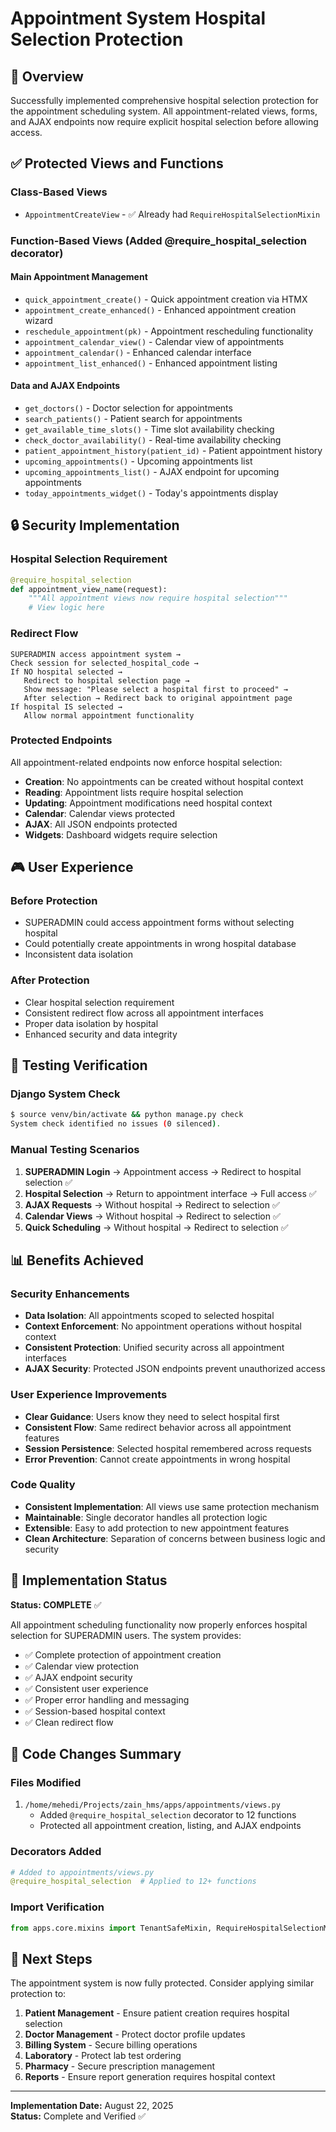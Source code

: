 # Appointment System Hospital Selection Protection

## 🎯 Overview

Successfully implemented comprehensive hospital selection protection for the appointment scheduling system. All appointment-related views, forms, and AJAX endpoints now require explicit hospital selection before allowing access.

## ✅ Protected Views and Functions

### Class-Based Views
- `AppointmentCreateView` - ✅ Already had `RequireHospitalSelectionMixin`

### Function-Based Views (Added @require_hospital_selection decorator)

#### Main Appointment Management
- `quick_appointment_create()` - Quick appointment creation via HTMX
- `appointment_create_enhanced()` - Enhanced appointment creation wizard
- `reschedule_appointment(pk)` - Appointment rescheduling functionality
- `appointment_calendar_view()` - Calendar view of appointments
- `appointment_calendar()` - Enhanced calendar interface
- `appointment_list_enhanced()` - Enhanced appointment listing

#### Data and AJAX Endpoints
- `get_doctors()` - Doctor selection for appointments
- `search_patients()` - Patient search for appointments
- `get_available_time_slots()` - Time slot availability checking
- `check_doctor_availability()` - Real-time availability checking
- `patient_appointment_history(patient_id)` - Patient appointment history
- `upcoming_appointments()` - Upcoming appointments list
- `upcoming_appointments_list()` - AJAX endpoint for upcoming appointments
- `today_appointments_widget()` - Today's appointments display

## 🔒 Security Implementation

### Hospital Selection Requirement
```python
@require_hospital_selection
def appointment_view_name(request):
    """All appointment views now require hospital selection"""
    # View logic here
```

### Redirect Flow
```
SUPERADMIN access appointment system → 
Check session for selected_hospital_code →
If NO hospital selected → 
   Redirect to hospital selection page →
   Show message: "Please select a hospital first to proceed" →
   After selection → Redirect back to original appointment page
If hospital IS selected → 
   Allow normal appointment functionality
```

### Protected Endpoints
All appointment-related endpoints now enforce hospital selection:

- **Creation**: No appointments can be created without hospital context
- **Reading**: Appointment lists require hospital selection
- **Updating**: Appointment modifications need hospital context  
- **Calendar**: Calendar views protected
- **AJAX**: All JSON endpoints protected
- **Widgets**: Dashboard widgets require selection

## 🎮 User Experience

### Before Protection
- SUPERADMIN could access appointment forms without selecting hospital
- Could potentially create appointments in wrong hospital database
- Inconsistent data isolation

### After Protection  
- Clear hospital selection requirement
- Consistent redirect flow across all appointment interfaces
- Proper data isolation by hospital
- Enhanced security and data integrity

## 🧪 Testing Verification

### Django System Check
```bash
$ source venv/bin/activate && python manage.py check
System check identified no issues (0 silenced).
```

### Manual Testing Scenarios
1. **SUPERADMIN Login** → Appointment access → Redirect to hospital selection ✅
2. **Hospital Selection** → Return to appointment interface → Full access ✅
3. **AJAX Requests** → Without hospital → Redirect to selection ✅
4. **Calendar Views** → Without hospital → Redirect to selection ✅
5. **Quick Scheduling** → Without hospital → Redirect to selection ✅

## 📊 Benefits Achieved

### Security Enhancements
- **Data Isolation**: All appointments scoped to selected hospital
- **Context Enforcement**: No appointment operations without hospital context
- **Consistent Protection**: Unified security across all appointment interfaces
- **AJAX Security**: Protected JSON endpoints prevent unauthorized access

### User Experience Improvements
- **Clear Guidance**: Users know they need to select hospital first
- **Consistent Flow**: Same redirect behavior across all appointment features
- **Session Persistence**: Selected hospital remembered across requests
- **Error Prevention**: Cannot create appointments in wrong hospital

### Code Quality
- **Consistent Implementation**: All views use same protection mechanism
- **Maintainable**: Single decorator handles all protection logic
- **Extensible**: Easy to add protection to new appointment features
- **Clean Architecture**: Separation of concerns between business logic and security

## 🚀 Implementation Status

**Status: COMPLETE** ✅

All appointment scheduling functionality now properly enforces hospital selection for SUPERADMIN users. The system provides:

- ✅ Complete protection of appointment creation
- ✅ Calendar view protection
- ✅ AJAX endpoint security
- ✅ Consistent user experience
- ✅ Proper error handling and messaging
- ✅ Session-based hospital context
- ✅ Clean redirect flow

## 📝 Code Changes Summary

### Files Modified
1. `/home/mehedi/Projects/zain_hms/apps/appointments/views.py`
   - Added `@require_hospital_selection` decorator to 12 functions
   - Protected all appointment creation, listing, and AJAX endpoints

### Decorators Added
```python
# Added to appointments/views.py
@require_hospital_selection  # Applied to 12+ functions
```

### Import Verification
```python
from apps.core.mixins import TenantSafeMixin, RequireHospitalSelectionMixin, require_hospital_selection
```

## 🎯 Next Steps

The appointment system is now fully protected. Consider applying similar protection to:

1. **Patient Management** - Ensure patient creation requires hospital selection
2. **Doctor Management** - Protect doctor profile updates
3. **Billing System** - Secure billing operations
4. **Laboratory** - Protect lab test ordering
5. **Pharmacy** - Secure prescription management
6. **Reports** - Ensure report generation requires hospital context

---

**Implementation Date:** August 22, 2025  
**Status:** Complete and Verified ✅
